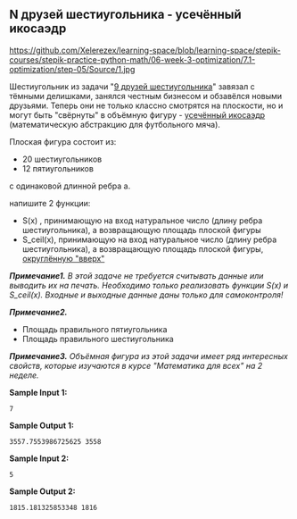 ## N друзей шестиугольника - усечённый икосаэдр

https://github.com/Xelerezex/learning-space/blob/learning-space/stepik-courses/stepik-practice-python-math/06-week-3-optimization/7.1-optimization/step-05/Source/1.jpg

Шестиугольник из задачи "[9 друзей шестиугольника](https://stepik.org/lesson/52668/step/9)" завязал с тёмными делишками, занялся честным бизнесом и обзавёлся новыми друзьями. Теперь они не только классно смотрятся на плоскости, но и могут быть "свёрнуты" в объёмную фигуру - [усечённый икосаэдр](https://ru.wikipedia.org/wiki/%D0%A3%D1%81%D0%B5%D1%87%D1%91%D0%BD%D0%BD%D1%8B%D0%B9_%D0%B8%D0%BA%D0%BE%D1%81%D0%B0%D1%8D%D0%B4%D1%80) (математическую абстракцию для футбольного мяча).

Плоская фигура состоит из:

-   20 шестиугольников
-   12 пятиугольников

с одинаковой длинной ребра a.

напишите 2 функции:

-   S(x) , принимающую на вход натуральное число (длину ребра шестиугольника), а возвращающую площадь плоской фигуры
-   S_ceil(x), принимающую на вход натуральное число (длину ребра шестиугольника), а возвращающую площадь плоской фигуры, [округлённую "вверх"](https://stepik.org/lesson/52668/step/6)

***Примечание1.*** _В этой задаче не требуется считывать данные или выводить их на печать. Необходимо только реализовать функции S(x) и S_ceil(x). Входные и выходные данные даны только для самоконтроля!_

***Примечание2.***

-   Площадь правильного пятиугольника
-   Площадь правильного шестиугольника

***Примечание3.*** _Объёмная фигура из этой задачи имеет ряд интересных свойств, которые изучаются в курсе "Математика для всех" на 2 неделе._

**Sample Input 1:**

```commandline
7
```

**Sample Output 1:**

```commandline
3557.7553986725625 3558
```

**Sample Input 2:**

```commandline
5
```

**Sample Output 2:**

```commandline
1815.181325853348 1816
```
